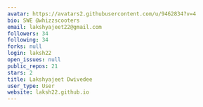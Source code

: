 ```yaml
---
avatar: https://avatars2.githubusercontent.com/u/9462834?v=4
bio: SWE @whizzscooters
email: lakshyajeet22@gmail.com
followers: 34
following: 34
forks: null
login: laksh22
open_issues: null
public_repos: 21
stars: 2
title: Lakshyajeet Dwivedee
user_type: User
website: laksh22.github.io
---
```

